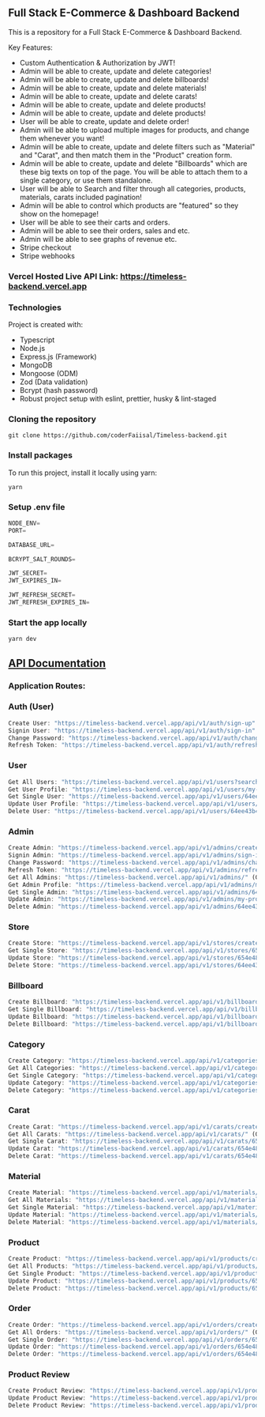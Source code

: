 ## Full Stack E-Commerce & Dashboard Backend

This is a repository for a Full Stack E-Commerce & Dashboard Backend.

Key Features:

- Custom Authentication & Authorization by JWT!
- Admin will be able to create, update and delete categories!
- Admin will be able to create, update and delete billboards!
- Admin will be able to create, update and delete materials!
- Admin will be able to create, update and delete carats!
- Admin will be able to create, update and delete products!
- Admin will be able to create, update and delete products!
- User will be able to create, update and delete order!
- Admin will be able to upload multiple images for products, and change them whenever you want!
- Admin will be able to create, update and delete filters such as "Material" and "Carat", and then match them in the "Product" creation form.
- Admin will be able to create, update and delete "Billboards" which are these big texts on top of the page. You will be able to attach them to a single category, or use them standalone.
- User will be able to Search and filter through all categories, products, materials, carats included pagination!
- Admin will be able to control which products are "featured" so they show on the homepage!
- User will be able to see their carts and orders.
- Admin will be able to see their orders, sales and etc.
- Admin will be able to see graphs of revenue etc.
- Stripe checkout
- Stripe webhooks

### Vercel Hosted Live API Link: https://timeless-backend.vercel.app

### Technologies

Project is created with:

- Typescript
- Node.js
- Express.js (Framework)
- MongoDB
- Mongoose (ODM)
- Zod (Data validation)
- Bcrypt (hash password)
- Robust project setup with eslint, prettier, husky & lint-staged

### Cloning the repository

```shell
git clone https://github.com/coderFaiisal/Timeless-backend.git
```

### Install packages

To run this project, install it locally using yarn:

```shell
yarn
```

### Setup .env file

```ts
NODE_ENV=
PORT=

DATABASE_URL=

BCRYPT_SALT_ROUNDS=

JWT_SECRET=
JWT_EXPIRES_IN=

JWT_REFRESH_SECRET=
JWT_REFRESH_EXPIRES_IN=
```

### Start the app locally

```shell
yarn dev
```

## [API Documentation](https://documenter.getpostman.com/view/29322785/2s9YXk3gAs)

### Application Routes:

### Auth (User)

```ts
Create User: "https://timeless-backend.vercel.app/api/v1/auth/sign-up" (POST)
Signin User: "https://timeless-backend.vercel.app/api/v1/auth/sign-in" (POST)
Change Password: "https://timeless-backend.vercel.app/api/v1/auth/change-password" (POST)
Refresh Token: "https://timeless-backend.vercel.app/api/v1/auth/refresh-token" (POST)
```

### User

```ts
Get All Users: "https://timeless-backend.vercel.app/api/v1/users?search&filter" (GET) (Admin)
Get User Profile: "https://timeless-backend.vercel.app/api/v1/users/my-profile" (GET) (Auth User)
Get Single User: "https://timeless-backend.vercel.app/api/v1/users/64ee43b42c55973c5e376ac8" (Single GET) (Admin)
Update User Profile: "https://timeless-backend.vercel.app/api/v1/users/my-profile" (PATCH) (Auth User)
Delete User: "https://timeless-backend.vercel.app/api/v1/users/64ee43b42c55973c5e376ac8" (DELETE) (Auth User)
```

### Admin

```ts
Create Admin: "https://timeless-backend.vercel.app/api/v1/admins/create-admin" (POST)
Signin Admin: "https://timeless-backend.vercel.app/api/v1/admins/sign-in" (POST)
Change Password: "https://timeless-backend.vercel.app/api/v1/admins/change-password" (POST)
Refresh Token: "https://timeless-backend.vercel.app/api/v1/admins/refresh-token" (POST)
Get All Admins: "https://timeless-backend.vercel.app/api/v1/admins/" (GET) (Admin)
Get Admin Profile: "https://timeless-backend.vercel.app/api/v1/admins/my-profile" (GET) (Admin)
Get Single Admin: "https://timeless-backend.vercel.app/api/v1/admins/64ee43b42c55973c5e376ac8" (GET) (Admin)
Update Admin: "https://timeless-backend.vercel.app/api/v1/admins/my-profile" (PATCH) (Admin)
Delete Admin: "https://timeless-backend.vercel.app/api/v1/admins/64ee43b42c55973c5e376ac8" (DELETE) (Admin)
```

### Store

```ts
Create Store: "https://timeless-backend.vercel.app/api/v1/stores/create-store" (POST) (Admin)
Get Single Store: "https://timeless-backend.vercel.app/api/v1/stores/654e4850e878e7c1c8804100" (GET) (Admin)
Update Store: "https://timeless-backend.vercel.app/api/v1/stores/654e4850e878e7c1c8804100" (PATCH) (Admin)
Delete Store: "https://timeless-backend.vercel.app/api/v1/stores/64ee43b42c55973c5e376ac8" (DELETE) (Super Admin)
```

### Billboard

```ts
Create Billboard: "https://timeless-backend.vercel.app/api/v1/billboards/create-billboard" (POST) (Admin)
Get Single Billboard: "https://timeless-backend.vercel.app/api/v1/billboards/654e4850e878e7c1c8804100" (GET) (Admin)
Update Billboard: "https://timeless-backend.vercel.app/api/v1/billboards/654e4850e878e7c1c8804100" (PATCH) (Admin)
Delete Billboard: "https://timeless-backend.vercel.app/api/v1/billboards/654e4850e878e7c1c8804100" (DELETE) (Super Admin)
```

### Category

```ts
Create Category: "https://timeless-backend.vercel.app/api/v1/categories/create-category" (POST) (Admin)
Get All Categories: "https://timeless-backend.vercel.app/api/v1/categories/" (GET)
Get Single Category: "https://timeless-backend.vercel.app/api/v1/categories/654e4850e878e7c1c8804100" (GET)
Update Category: "https://timeless-backend.vercel.app/api/v1/categories/654e4850e878e7c1c8804100" (PATCH) (Admin)
Delete Category: "https://timeless-backend.vercel.app/api/v1/categories/654e4850e878e7c1c8804100" (DELETE) (Super Admin)
```

### Carat

```ts
Create Carat: "https://timeless-backend.vercel.app/api/v1/carats/create-carat" (POST) (Admin)
Get All Carats: "https://timeless-backend.vercel.app/api/v1/carats/" (GET) (Admin)
Get Single Carat: "https://timeless-backend.vercel.app/api/v1/carats/654e4850e878e7c1c8804100" (GET) (Admin)
Update Carat: "https://timeless-backend.vercel.app/api/v1/carats/654e4850e878e7c1c8804100" (PATCH) (Admin)
Delete Carat: "https://timeless-backend.vercel.app/api/v1/carats/654e4850e878e7c1c8804100" (DELETE) (Super Admin)
```

### Material

```ts
Create Material: "https://timeless-backend.vercel.app/api/v1/materials/create-material" (POST) (Admin)
Get All Materials: "https://timeless-backend.vercel.app/api/v1/materials/" (GET) (Admin)
Get Single Material: "https://timeless-backend.vercel.app/api/v1/materials/654e4850e878e7c1c8804100" (GET) (Admin)
Update Material: "https://timeless-backend.vercel.app/api/v1/materials/654e4850e878e7c1c8804100" (PATCH) (Admin)
Delete Material: "https://timeless-backend.vercel.app/api/v1/materials/654e4850e878e7c1c8804100" (DELETE) (Super Admin)
```

### Product

```ts
Create Product: "https://timeless-backend.vercel.app/api/v1/products/create-product" (POST) (Admin)
Get All Products: "https://timeless-backend.vercel.app/api/v1/products/" (GET)
Get Single Product: "https://timeless-backend.vercel.app/api/v1/products/654e4850e878e7c1c8804100" (GET)
Update Product: "https://timeless-backend.vercel.app/api/v1/products/654e4850e878e7c1c8804100" (PATCH) (Admin)
Delete Product: "https://timeless-backend.vercel.app/api/v1/products/654e4850e878e7c1c8804100" (DELETE) (Super Admin)
```

### Order

```ts
Create Order: "https://timeless-backend.vercel.app/api/v1/orders/create-order" (POST) (User)
Get All Orders: "https://timeless-backend.vercel.app/api/v1/orders/" (GET) (Admin & Auth User)
Get Single Order: "https://timeless-backend.vercel.app/api/v1/orders/654e4850e878e7c1c8804100" (GET) (Admin & Auth User)
Update Order: "https://timeless-backend.vercel.app/api/v1/orders/654e4850e878e7c1c8804100" (PATCH) (Admin & Auth User)
Delete Order: "https://timeless-backend.vercel.app/api/v1/orders/654e4850e878e7c1c8804100" (DELETE) (Admin & Auth User)
```

### Product Review

```ts
Create Product Review: "https://timeless-backend.vercel.app/api/v1/productReviews/654f59d43c04a5a4966d5917" (POST) (User)
Update Product Review: "https://timeless-backend.vercel.app/api/v1/productReviews/654f59d43c04a5a4966d5917" (PATCH) (User)
Delete Product Review: "https://timeless-backend.vercel.app/api/v1/productReviews/654f59d43c04a5a4966d5917" (DELETE) (User)
```
